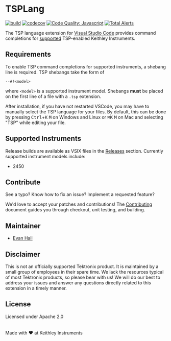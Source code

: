 # TSPLang

[![build](https://travis-ci.com/tektronix/vscode-tsplang.svg?branch=master)](https://travis-ci.com/tektronix/vscode-tsplang)
[![codecov](https://codecov.io/gh/tektronix/vscode-tsplang/branch/master/graph/badge.svg)](https://codecov.io/gh/tektronix/vscode-tsplang)
[![Code Quality: Javascript](https://img.shields.io/lgtm/grade/javascript/g/tektronix/vscode-tsplang.svg?logo=lgtm&logoWidth=18)](https://lgtm.com/projects/g/tektronix/vscode-tsplang/context:javascript)
[![Total Alerts](https://img.shields.io/lgtm/alerts/g/tektronix/vscode-tsplang.svg?logo=lgtm&logoWidth=18)](https://lgtm.com/projects/g/tektronix/vscode-tsplang/alerts)

The TSP language extension for [Visual Studio Code](https://code.visualstudio.com/) provides command completions for [supported](#supported-instruments) TSP-enabled Keithley Instruments.

## Requirements

To enable TSP command completions for supported instruments, a shebang line is required. TSP shebangs take the form of
```
--#!<model>
```
where `<model>` is a supported instrument model. Shebangs __must__ be placed on the first line of a file with a `.tsp` extension.

After installation, if you have not restarted VSCode, you may have to manually select the TSP language for your files. By default, this can be done by pressing <kbd>Ctrl</kbd>+<kbd>K</kbd> <kbd>M</kbd> on Windows and Linux or <kbd>&#8984;</kbd><kbd>K</kbd> <kbd>M</kbd> on Mac and selecting "TSP" while editing your file.

## Supported Instruments

Release builds are available as VSIX files in the [Releases](https://github.com/tektronix/vscode-tsplang/releases) section. Currently supported instrument models include:
* 2450

## Contribute

See a typo? Know how to fix an issue? Implement a requested feature?

We'd love to accept your patches and contributions! The [Contributing](CONTRIBUTING.md) document guides you through checkout, unit testing, and building.

## Maintainer

* [Evan Hall](https://github.com/ethall)

## Disclaimer

This is not an officially supported Tektronix product. It is maintained by a small group of employees in their spare time. We lack the resources typical of most Tektronix products, so please bear with us! We will do our best to address your issues and answer any questions directly related to this extension in a timely manner.

## License

Licensed under Apache 2.0
<br/>
<br/>
<br/>
Made with &#10084; at Keithley Instruments

